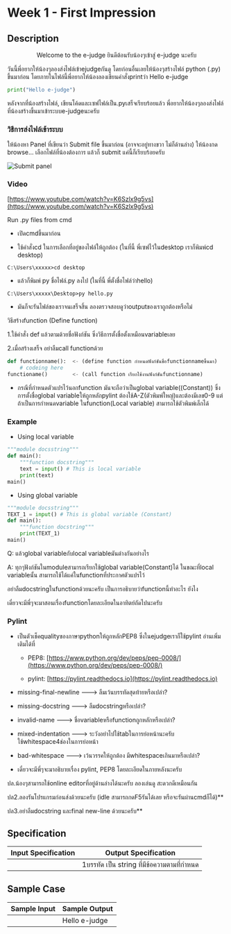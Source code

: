 # Week 1 - First Impression
## Description
<p align="center">Welcome to the e-judge ยินดีต้อนรับน้องๆเข้าสู่ e-judge นะครับ </p>

วันนี้พี่อยากให้น้องๆลองส่งไฟล์เข้าejudgeกันดู โดยก่อนอื่นเลยให้น้องๆสร้างไฟล์ python (.py) ขึ้นมาก่อน
โดยภายในไฟล์นี้พี่อยากให้น้องลองเขียนคำสั่งprintว่า Hello e-judge

```python
print("Hello e-judge")
```

หลังจากที่น้องสร้างไฟล์, เขียนโค้ดและเซฟไฟล์เป็น.pyเสร็จเรียบร้อยแล้ว พี่อยากให้น้องๆลองส่งไฟล์ที่น้องสร้างขึ้นมาเข้าระบบe-judgeนะครับ

### วิธีการส่งไฟล์เข้าระบบ

ให้น้องหา Panel ที่เขียนว่า Submit file ขึ้นมาก่อน (อาจจะอยู่ทางขวา ไม่ก็ด้านล่าง) ให้น้องกด browse... เลือกไฟล์ที่น้องต้องการ แล้วก็ submit แค่นี้ก็เรียบร้อยครับ

![Submit panel](https://www.dropbox.com/s/6k9zm3r0e45eh2l/1.jpg?raw=1)

### Video

[https://www.youtube.com/watch?v=K6Szlx9g5vs](https://www.youtube.com/watch?v=K6Szlx9g5vs)

Run .py files from cmd
- เปิดcmdขึ้นมาก่อน

- ใช้คำสั่งcd ในการเลือกที่อยู่ของไฟล์ให้ถูกต้อง (ในที่นี้ พี่เซฟไว้ในdesktop เราก็พิมพ์cd desktop)
```
C:\Users\xxxxx>cd desktop
```
- แล้วก็พิมพ์ py ชื่อไฟล์.py ลงไป (ในที่นี้ พี่ตั้งชื่อไฟล์ว่าhello)
```
C:\Users\xxxxx\Desktop>py hello.py
```
- มันก็จะรันไฟล์ของเราจนเสร็จสิ้น ลองตรวจสอบดูว่าoutputของเราถูกต้องหรือไม่

วิธีสร้างfunction (Define function)

1.ใช้คำสั่ง def แล้วตามด้วยชื่อฟังก์ชัน ซึ่งวิธีการตั้งชื่อตั้งเหมือนvariableเลย

2.เมื่อสร้างเสร็จ อย่าลืมcall functionด้วย
```python
def functionname():  <- (define function กำหนดฟังก์ชันชื่อfunctionnameขึ้นมา)
    # codeing here
functioname()        <- (call function เรียกใช้งานฟังก์ชันfunctionname)
```
* กรณีที่กำหนดตัวแปรไว้นอกfunction มันจะถือว่าเป็นglobal variable((Constant)) ซึ่งการตั้งชื่อglobal variableให้ถูกหลักpylint ต้องใช้A-Z(ตัวพิมพ์ใหญ่)และต้องมีเลข0-9 แต่ถ้าเป็นการกำหนดvariable ในfunction(Local variable) สามารถใช้ตัวพิมพ์เล็กได้

### Example
- Using local variable
```python
"""module docsstring"""
def main():
    """function docstring"""
    text = input() # This is local variable
    print(text)
main()
```
- Using global variable
```python
"""module docsstring"""
TEXT_1 = input() # This is global variable (Constant)
def main():
    """function docstring"""
    print(TEXT_1)
main()
```
Q: แล้วglobal variableกับlocal variableมันต่างกันอย่างไร

A: ทุกๆฟังก์ชันในmoduleสามารถเรียกใช้global variable(Constant)ได้ ในขณะที่local variableนั้น สามารถใช้ได้แค่ในfunctionที่ประกาศตัวแปรไว้

อย่าลืมdocstringในfunctionด้วยนะครับ เป็นการอธิบายว่าfunctionนี้ทำอะไร ยังไง

เดี๋ยวจะมีพี่ๆจะมาสอนเรื่องfunctionโดยละเอียดในอาทิตย์ถัดไปนะครับ

### Pylint
- เป็นตัวเช็คqualityของภาษาpythonให้ถูกหลักPEP8 ซึ่งในejudgeเราก็ใช้pylint อ่านเพิ่มเติมได้ที่

    - PEP8: [https://www.python.org/dev/peps/pep-0008/](https://www.python.org/dev/peps/pep-0008/)

    - pylint: [https://pylint.readthedocs.io](https://pylint.readthedocs.io)

- missing-final-newline   --->   ลืมเว้นบรรทัดสุดท้ายหรือเปล่า?
- missing-docstring       --->   ลืมdocstringหรือเปล่า?
- invalid-name            --->   ชื่อvariableหรือfunctionถูกหลักหรือเปล่า?
- mixed-indentation       --->   ระวังอย่าไปใช้tabในการย่อหน้านะครับ ใช้whitespace4ช่องในการย่อหน้า
- bad-whitespace          --->   เว้นวรรคให้ถูกต้อง มีwhitespaceเกินมาหรือเปล่า?
- เดี๋ยวจะมีพี่ๆจะมาอธิบายเรื่อง pylint, PEP8 โดยละเอียดในภายหลังนะครับ

ปล.น้องๆสามารถใช้online editorที่อยู่ด้านล่างได้นะครับ ลองเล่นดู สะดวกดีเหมือนกัน

ปล2.ลองรันโปรแกรมก่อนส่งด้วยนะครับ (idle สามารถกดF5รันได้เลย หรือจะรันผ่านcmdก็ได้)**

ปล3.อย่าลืมdocstring และfinal new-line ด้วยนะครับ**

## Specification
| Input Specification | Output Specification |
| - | - |
|| 1บรรทัด เป็น string ที่มีข้อความตามที่กำหนด |

## Sample Case
| Sample Input | Sample Output |
| - | - |
|| Hello e-judge |